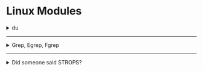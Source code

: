 # Linux Modules


<details>
   <summary>du</summary>

   ## ``du``

> إن أمر du (اختصار لـ disk usage) بيستخدم علشان تعرف حجم الملفات والمجلدات اللي موجودة على القرص.

> لو شغلت du <directory> ببساطة، هيعرضلك حجم كل مجلد موجود جوه المسار اللي انت حددته، لكن مش هيعرض الملفات الفردية، فقط المجلدات.

> الحجم الافتراضي اللي بيظهر بيكون بالكيلوبايت (KB).

Flag | وظيفته
-----|----------------
-a | يعرض الملفات كمان مش بس المجلدات.
-h | يعرض الأحجام بطريقة سهلة للقراءة (B, KB, MB, GB).
-c | يعرض الحجم الإجمالي في الآخر.
-d <number> | يتحكم في مستوى العمق اللي تحب تشوفه (مثلاً -d 2 يوقف عند المستوى التاني).
--time | يعرض آخر تاريخ تعديل مع النتائج.



---

أمثلة أوضحتها:

du -a /home/ ➔ يعرض كل الملفات والمجلدات داخل /home/ بحجم كل واحد.

استخدام grep مع du لتصفية النتائج، زي:

```
du -a /home/ | grep user
```
➔ ده هيعرضلك الملفات أو المجلدات اللي أسمها فيه كلمة "user".

وفي الآخر قلت:

إن ممكن تستخدم du --time -d 1 . كبديل لـ ls لعرض المجلدات بتعديلها الأخير وحجمها.

بس أمر du مش هيوريك مين صاحب الملف (الـ owner)، وللغاية دي ممكن تستخدم أمر stat، وصيغته ببساطة:

```
stat <filename>
```


</details>




------------------------------------------------------------------------------------------------------------------------------------





<details>
   <summary>Grep, Egrep, Fgrep</summary>

   

   `grep` هو أداة بتدور على نص داخل فايلات.
لما تلاقي السطر اللي فيه النص، بتطبعه كله على الشاشة.

🔹 مثال بسيط:

```
grep "hello" file.txt
```
ده بيدور على كلمة hello جوه file.txt.

## 📚 تاني حاجة: الفرق بين grep و egrep و fgrep
- > grep: بحث عادي أو باستخدام Regular Expressions بسيطة.

- > egrep: بحث باستخدام Regular Expressions متقدمة (OR, ()، إلخ).

- > fgrep: بحث عن نص حرفيًا من غير تفسير رموز الـ regex.

📌 بدل ما تستخدم egrep وfgrep لوحدهم، تقدر تستخدم:

`grep -E` بدل `egrep`

`grep -F` بدل `fgrep`

📚 تالت حاجة: أهم الفلاجات (flags) اللي لازم تحفظها


الفلاج | وظيفته  | مثال عملي
---|------------------------|------------------
-R | يبحث في كل الفولدرات اللي جوا مجلد. | grep -R "error" /var/log/
-h | يخفي اسم الفايل من النتائج. | grep -h "root" /etc/*
-c | يطلع عدد مرات ظهور الكلمة مش السطور. | grep -c "test" file.txt
-i | يتجاهل الفرق بين الحروف الكبيرة والصغيرة. | grep -i "admin" users.txt
-l | يطبع بس اسم الفايل اللي فيه الكلمة. | grep -l "password" *.txt
-n | يظهرلك رقم السطر مع النص. | grep -n "404" server.log
-v | يطبع السطور اللي مفيهاش الكلمة اللي بتدور عليها. | grep -v "success" report.txt
-E | يسمحلك تستخدم Extended Regular Expressions. | `grep -E "cat
-e | تستخدمه لو عايز تدور على أكتر من كلمة في بحث واحد. | grep -e "apple" -e "banana" fruits.txt





---


📚 الفرق بين `-e` و `-E` ببساطة:
`-e`:

لما تحب تدور على كذا كلمة أو كذا نمط، كل كلمة بتكتبها مع `-e`.

مثال:

```
grep -e "python" -e "java" languages.txt
```
هنا بيدور على "python" و"java".

`-E`:

تستخدمه لما تكتب Regular Expression وحدة فيها كل الكلمات مع بعض باستخدام OR |.

مثال:

```
grep -E "python|java" languages.txt
```
نفس الفكرة، بس بتكتبهم كلهم جملة واحدة.

📚 الفرق بين BRE و ERE
BRE (Basic Regular Expressions):

بسيط، بيدور على كلمة أو نمط بسيط.

مثال:

```
grep "car" file.txt
```

ERE (Extended Regular Expressions):

متقدم، تقدر تستخدم OR |, مجموعات (), اختيارات أكتر.

مثال:

```
grep -E "(car|bike|bus)" file.txt
```



---

fgrep = بتبحث عن نص ثابت بالظبط من غير ما تعتبره Regular Expression.

يعني لو النص اللي بتدور عليه فيه رموز زي * أو . أو |، fgrep هيعتبرهم كلام عادي مش أوامر خاصة.

📚 مثال عملي على fgrep:
نفترض عندك فايل فيه الكلام ده:

```
hello*
world.
hi|there
```

لو استخدمت grep عادي مثلا:


```
grep "hello*" file.txt
```

هيتعامل مع * إنه Regular Expression (يعني بيبحث على "hell" وبعدها أي عدد من "o").

لكن لو استخدمت fgrep:

```
fgrep "hello*" file.txt
```
هيدور على الكلمة hello* حرفيًا زي ماهي، بالنجمة كمان.

📚 ملحوظة صغيرة:
لو انت بتستخدم grep -F بدل fgrep (لأن fgrep خلاص مع التحديثات الحديثة بقت قديمة شوية)، النتيجة نفس الشيء.

يعني ده كمان هيشتغل:

```
grep -F "hello*" file.txt
```
📚 تلخيص fgrep:


الفكرة | التفسير
------|--------
الغرض الأساسي | البحث عن نص ثابت بدون التعامل مع الرموز كأنها regex
تستخدم لما | تبقى عايز تدور على نص فيه رموز خاصة وتعتبرها عادية





--------


الرمز | grep العادية (BRE) | grep -E (ERE)
-------|------------------|-------
*| ✅ مدعوم | ✅ مدعوم
`| `| ❌ مش مدعوم
() | ❌ مش مدعوم | ✅ مدعوم
+| ❌ مش مدعوم | ✅ مدعوم
? | ❌ مش مدعوم | ✅ مدعوم
   
</details>





----------------------------------------------------------------------------------------------------------








<details>
   <summary>Did someone said STROPS?</summary>


   
</details>











